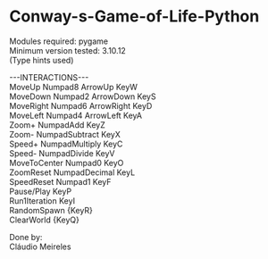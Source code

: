 # Conway-s-Game-of-Life-Python

Modules required: pygame\
Minimum version tested: 3.10.12\
(Type hints used)

---INTERACTIONS---\
MoveUp        Numpad8 ArrowUp KeyW\
MoveDown      Numpad2 ArrowDown KeyS\
MoveRight     Numpad6 ArrowRight KeyD\
MoveLeft      Numpad4 ArrowLeft KeyA\
Zoom+         NumpadAdd KeyZ\
Zoom-         NumpadSubtract KeyX\
Speed+        NumpadMultiply KeyC\
Speed-        NumpadDivide KeyV\
MoveToCenter  Numpad0 KeyO\
ZoomReset     NumpadDecimal KeyL\
SpeedReset    Numpad1 KeyF\
Pause/Play    KeyP\
Run1Iteration KeyI\
RandomSpawn   {KeyR}\
ClearWorld    {KeyQ}


Done by:\
Cláudio Meireles
